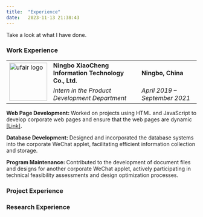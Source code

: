 ```yaml
---
title:  "Experience"
date:   2023-11-13 21:38:43
---
```

Take a look at what I have done.

### Work Experience

<div class="flip-card">
  <div class="flip-card-inner" id="flip-card-inner">
    <div class="flip-card-front">
      <table class="work">
        <tr>
          <td rowspan="2"><img src="{{ site.baseurl }}/images/Data/ufair.png" alt="ufair logo" style="width:100px;height:100px;"></td>
          <td class="left"><strong> Ningbo XiaoCheng Information Technology Co., Ltd. </strong></td>
          <td class="right"><strong> Ningbo, China </strong></td>
        </tr>
        <tr>
          <td class="left"><em> Intern in the Product Development Department </em></td>
          <td class="right"><em> April 2019 – September 2021 </em></td>
        </tr>
      </table>
    </div>
    <div class="flip-card-back">
      <p><strong> Web Page Development: </strong> 
                  Worked on projects using HTML and JavaScript to develop corporate web pages and ensure that 
                  the web pages are dynamic <a href="https://ufair.net.cn/">[Link]</a>.
      </p> 
      <p><strong> Database Development: </strong> 
                  Designed and incorporated the database systems into the corporate WeChat applet, facilitating 
                  efficient information collection and storage.
      </p>
      <p><strong> Program Maintenance: </strong> 
                  Contributed to the development of document files and designs for another corporate WeChat applet, 
                  actively participating in technical feasibility assessments and design optimization processes.
      </p>
    </div>
  </div>
</div>

<h3> Project Experience </h3>


### Research Experience

